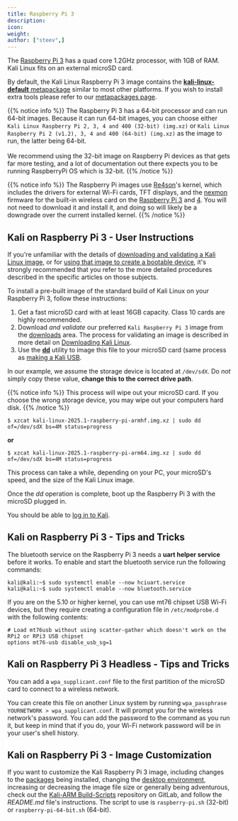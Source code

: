 ```yaml
---
title: Raspberry Pi 3
description:
icon:
weight:
author: ["steev",]
---
```


The [Raspberry Pi 3](https://www.raspberrypi.org/products/raspberry-pi-3-model-b/) has a quad core 1.2GHz processor, with 1GB of RAM. Kali Linux fits on an external microSD card.

By default, the Kali Linux Raspberry Pi 3 image contains the [**kali-linux-default** metapackage](/docs/general-use/metapackages/) similar to most other platforms. If you wish to install extra tools please refer to our [metapackages page](/docs/general-use/metapackages/).

{{% notice info %}}
The Raspberry Pi 3 has a 64-bit processor and can run 64-bit images.
Because it can run 64-bit images, you can choose either `Kali Linux Raspberry Pi 2, 3, 4 and 400 (32-bit) (img.xz)` or `Kali Linux Raspberry Pi 2 (v1.2), 3, 4 and 400 (64-bit) (img.xz)` as the image to run, the latter being 64-bit.<br />
<br />
We recommend using the 32-bit image on Raspberry Pi devices as that gets far more testing, and a lot of documentation out there expects you to be running RaspberryPi OS which is 32-bit.
{{% /notice %}}

{{% notice info %}}
The Raspberry Pi images use [Re4son](https://twitter.com/re4sonkernel)'s kernel, which includes the drivers for external Wi-Fi cards, TFT displays, and the [nexmon](https://github.com/seemoo-lab/nexmon) firmware for the built-in wireless card on the [Raspberry Pi 3](/docs/arm/raspberry-pi-3/) and [4](/docs/arm/raspberry-pi-4/). You will not need to download it and install it, and doing so will likely be a downgrade over the current installed kernel.
{{% /notice %}}

## Kali on Raspberry Pi 3 - User Instructions

If you're unfamiliar with the details of [downloading and validating a Kali Linux image](/docs/introduction/download-official-kali-linux-images/), or for [using that image to create a bootable device](/docs/usb/live-usb-install-with-windows/), it's strongly recommended that you refer to the more detailed procedures described in the specific articles on those subjects.

To install a pre-built image of the standard build of Kali Linux on your Raspberry Pi 3, follow these instructions:

1. Get a fast microSD card with at least 16GB capacity. Class 10 cards are highly recommended.
2. Download _and validate_ our preferred `Kali Raspberry Pi 3` image from the [downloads](/get-kali/) area. The process for validating an image is described in more detail on [Downloading Kali Linux](/docs/introduction/download-official-kali-linux-images/).
3. Use the **[dd](https://manpages.debian.org/buster/coreutils/dd.1.en.html)** utility to image this file to your microSD card (same process as [making a Kali USB](/docs/usb/live-usb-install-with-windows/).

In our example, we assume the storage device is located at `/dev/sdX`. Do _not_ simply copy these value, **change this to the correct drive path**.

{{% notice info %}}
This process will wipe out your microSD card. If you choose the wrong storage device, you may wipe out your computers hard disk.
{{% /notice %}}

```console
$ xzcat kali-linux-2025.1-raspberry-pi-armhf.img.xz | sudo dd of=/dev/sdX bs=4M status=progress
```

**or**

```console
$ xzcat kali-linux-2025.1-raspberry-pi-arm64.img.xz | sudo dd of=/dev/sdX bs=4M status=progress
```

This process can take a while, depending on your PC, your microSD's speed, and the size of the Kali Linux image.

Once the _dd_ operation is complete, boot up the Raspberry Pi 3 with the microSD plugged in.

You should be able to [log in to Kali](/docs/introduction/default-credentials/).

## Kali on Raspberry Pi 3 - Tips and Tricks

The bluetooth service on the Raspberry Pi 3 needs a **uart helper service** before it works. To enable and start the bluetooth service run the following commands:

```console
kali@kali:~$ sudo systemctl enable --now hciuart.service
kali@kali:~$ sudo systemctl enable --now bluetooth.service
```

If you are on the 5.10 or higher kernel, you can use mt76 chipset USB Wi-Fi devices, but they require creating a configuration file in `/etc/modprobe.d` with the following contents:

```plaintext
# Load mt76usb without using scatter-gather which doesn't work on the RPi2 or RPi3 USB chipset
options mt76-usb disable_usb_sg=1
```

## Kali on Raspberry Pi 3 Headless - Tips and Tricks

You can add a `wpa_supplicant.conf` file to the first partition of the microSD card to connect to a wireless network.

You can create this file on another Linux system by running `wpa_passphrase YOURNETWORK > wpa_supplicant.conf`. It will prompt you for the wireless network's password. You can add the password to the command as you run it, but keep in mind that if you do, your Wi-Fi network password will be in your user's shell history.

## Kali on Raspberry Pi 3 - Image Customization

If you want to customize the Kali Raspberry Pi 3 image, including changes to the [packages](/docs/general-use/metapackages/) being installed, changing the [desktop environment](/docs/general-use/switching-desktop-environments/), increasing or decreasing the image file size or generally being adventurous, check out the [Kali-ARM Build-Scripts](https://gitlab.com/kalilinux/build-scripts/kali-arm) repository on GitLab, and follow the _README.md_ file's instructions. The script to use is `raspberry-pi.sh` (32-bit) or `raspberry-pi-64-bit.sh` (64-bit).
